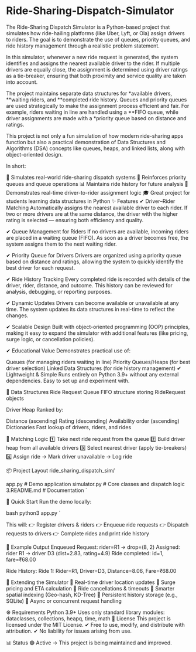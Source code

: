 # Ride-Sharing-Dispatch-Simulator
The Ride-Sharing Dispatch Simulator is a Python-based project that simulates how ride-hailing platforms (like Uber, Lyft, or Ola) assign drivers to riders. The goal is to demonstrate the use of queues, priority queues, and ride history management through a realistic problem statement.

In this simulator, whenever a new ride request is generated, the system identifies and assigns the nearest available driver to the rider. If multiple drivers are equally close, the assignment is determined using driver ratings as a tie-breaker, ensuring that both proximity and service quality are taken into account.

The project maintains separate data structures for *available drivers, **waiting riders, and **completed ride history. Queues and priority queues are used strategically to make the assignment process efficient and fair. For example, riders waiting in line are handled using a **FIFO queue, while driver assignments are made with a *priority queue based on distance and ratings.

This project is not only a fun simulation of how modern ride-sharing apps function but also a practical demonstration of Data Structures and Algorithms (DSA) concepts like queues, heaps, and linked lists, along with object-oriented design.

In short:

🚕 Simulates real-world ride-sharing dispatch systems
🧠 Reinforces priority queues and queue operations
📊 Maintains ride history for future analysis
🔄 Demonstrates real-time driver-to-rider assignment logic
🎓 Great project for students learning data structures in Python
✨ Features
✔ Driver–Rider Matching
Automatically assigns the nearest available driver to each rider. If two or more drivers are at the same distance, the driver with the higher rating is selected — ensuring both efficiency and quality.

✔ Queue Management for Riders
If no drivers are available, incoming riders are placed in a waiting queue (FIFO). As soon as a driver becomes free, the system assigns them to the next waiting rider.

✔ Priority Queue for Drivers
Drivers are organized using a priority queue based on distance and ratings, allowing the system to quickly identify the best driver for each request.

✔ Ride History Tracking
Every completed ride is recorded with details of the driver, rider, distance, and outcome. This history can be reviewed for analysis, debugging, or reporting purposes.

✔ Dynamic Updates
Drivers can become available or unavailable at any time. The system updates its data structures in real-time to reflect the changes.

✔ Scalable Design
Built with object-oriented programming (OOP) principles, making it easy to expand the simulator with additional features (like pricing, surge logic, or cancellation policies).

✔ Educational Value
Demonstrates practical use of:

Queues (for managing riders waiting in line)
Priority Queues/Heaps (for best driver selection)
Linked Data Structures (for ride history management)
✔ Lightweight & Simple
Runs entirely on Python 3.9+ without any external dependencies. Easy to set up and experiment with.

🧠 Data Structures
Ride Request Queue
FIFO structure storing RideRequest objects

Driver Heap
Ranked by:

Distance (ascending)
Rating (descending)
Availability order (ascending)
Dictionaries
Fast lookup of drivers, riders, and rides

🧮 Matching Logic
1️⃣ Take next ride request from the queue
2️⃣ Build driver heap from all available drivers
3️⃣ Select nearest driver (apply tie-breakers)
4️⃣ Assign ride → Mark driver unavailable → Log ride

📦 Project Layout
ride_sharing_dispatch_sim/

app.py # Demo application
simulator.py # Core classes and dispatch logic 3.README.md # Documentation
`

🚀 Quick Start
Run the demo locally:

bash python3 app.py `

This will: 👉 Register drivers & riders 👉 Enqueue ride requests 👉 Dispatch requests to drivers 👉 Complete rides and print ride history

🧪 Example Output
Enqueued Request: rider=R1 -> drop=(8, 2) Assigned: rider R1 -> driver D3 (dist=2.83, rating=4.9) Ride completed: id=1, fare=₹68.00

Ride History: Ride 1: Rider=R1, Driver=D3, Distance=8.06, Fare=₹68.00

🧩 Extending the Simulator
🔹 Real-time driver location updates 🔹 Surge pricing and ETA calculation 🔹 Ride cancellations & timeouts 🔹 Smarter spatial indexing (Geo-hash, KD-Tree) 🔹 Persistent history storage (e.g., SQLite) 🔹 Async or concurrent request handling

⚙️ Requirements
Python 3.9+
Uses only standard library modules: dataclasses, collections, heapq, time, math
📄 License
This project is licensed under the MIT License. ✔ Free to use, modify, and distribute with attribution. ✔ No liability for issues arising from use.

📊 Status
🟢 Active → This project is being maintained and improved.
